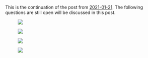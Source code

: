 
This is the continuation of the post from <a href="https://dstoppacher.github.io/A-testrun-on-merger-trees/">2021-01-21</a>. The following questions are still open will be discussed in this post.


<figure>
  <img src="{{ site.baseurl }}/plots/2021-02-22_Cholla-256_n_particles_shared1.png">
  <figcaption>
  </figcaption>
</figure>

<figure>
  <img src="{{ site.baseurl }}/plots/2021-02-22_Cholla-256_mhalo1_frac.png">
  <figcaption>
  </figcaption>
</figure>

<figure>
  <img src="{{ site.baseurl }}/plots/2021-02-22_Cholla-256_mhalo1_gr.png">
  <figcaption>
  </figcaption>
</figure>

<figure>
  <img src="{{ site.baseurl }}/plots/2021-02-22_Cholla-256_rvir1_gr.png">
  <figcaption>
  </figcaption>
</figure>

